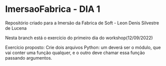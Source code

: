 # ImersaoFabrica - DIA 1 
Repositório criado para a Imersão da Fabrica de Soft - Leon Denis Silvestre de Lucena


Nesta  branch está o exercício do primeiro dia do workshop(12/09/2022)

Exercício proposto: Crie dois arquivos Python: um deverá ser o módulo, que vai conter uma função qualquer, e o outro deve chamar essa função passando argumentos.

